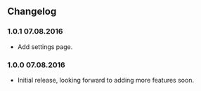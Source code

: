 

## Changelog

### 1.0.1 07.08.2016
* Add settings page.

### 1.0.0 07.08.2016
* Initial release, looking forward to adding more features soon.
